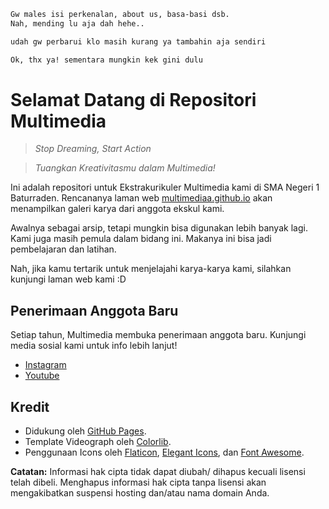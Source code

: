 ```markdown
Gw males isi perkenalan, about us, basa-basi dsb.
Nah, mending lu aja dah hehe..
```
```markdown
udah gw perbarui klo masih kurang ya tambahin aja sendiri
```
```markdown
Ok, thx ya! sementara mungkin kek gini dulu
```

# Selamat Datang di Repositori Multimedia
> *Stop Dreaming, Start Action*

> *Tuangkan Kreativitasmu dalam Multimedia!*

Ini adalah repositori untuk Ekstrakurikuler Multimedia kami di SMA Negeri 1 Baturraden. Rencananya laman web [multimediaa.github.io](https://multimediaa.github.io) akan menampilkan galeri karya dari anggota ekskul kami.

Awalnya sebagai arsip, tetapi mungkin bisa digunakan lebih banyak lagi. Kami juga masih pemula dalam bidang ini. Makanya ini bisa jadi pembelajaran dan latihan.

Nah, jika kamu tertarik untuk menjelajahi karya-karya kami, silahkan kunjungi laman web kami :D


## Penerimaan Anggota Baru

Setiap tahun, Multimedia membuka penerimaan anggota baru. Kunjungi media sosial kami untuk info lebih lanjut!

- [Instagram](https://www.instagram.com/multimedia_smabara/)
- [Youtube](https://www.youtube.com/@multimediasmabara7785)


## Kredit

* Didukung oleh [GitHub Pages](https://pages.github.com/).
* Template Videograph oleh [Colorlib](https://colorlib.com).
* Penggunaan Icons oleh
[Flaticon](https://www.flaticon.com),
[Elegant Icons](https://www.elegantthemes.com/blog/resources/elegant-icon-font), dan
[Font Awesome](https://fontawesome.com).


**Catatan:** Informasi hak cipta tidak dapat diubah/ dihapus kecuali lisensi telah dibeli. Menghapus informasi hak cipta tanpa lisensi akan mengakibatkan suspensi hosting dan/atau nama domain Anda.
